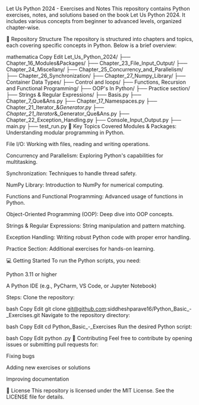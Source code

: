 Let Us Python 2024 - Exercises and Notes
This repository contains Python exercises, notes, and solutions based on the book Let Us Python 2024. It includes various concepts from beginner to advanced levels, organized chapter-wise.

📂 Repository Structure
The repository is structured into chapters and topics, each covering specific concepts in Python. Below is a brief overview:

mathematica
Copy
Edit
Let_Us_Python_2024/
├── Chapter_16_Modules&Packages/
├── Chapter_23_File_Input_Output/
├── Chapter_24_Miscellany/
├── Chapter_25_Concurrency_and_Parallelism/
├── Chapter_26_Synchronization/
├── Chapter_27_Numpy_Library/
├── Container Data Types/
├── Control and loops/
├── Functions, Recursion and Functional Programming/
├── OOP's In Python/
├── Practice section/
├── Strings & Regular Expressions/
├── Basis.py
├── Chapter_7_Que&Ans.py
├── Chapter_17_Namespaces.py
├── Chapter_21_Iterator_&_Generator.py
├── Chapter_21_Iterator_&_Generator_Que&Ans.py
├── Chapter_22_Exception_Handling.py
├── Console_Input_Output.py
├── main.py
├── test_run.py
📝 Key Topics Covered
Modules & Packages: Understanding modular programming in Python.

File I/O: Working with files, reading and writing operations.

Concurrency and Parallelism: Exploring Python's capabilities for multitasking.

Synchronization: Techniques to handle thread safety.

NumPy Library: Introduction to NumPy for numerical computing.

Functions and Functional Programming: Advanced usage of functions in Python.

Object-Oriented Programming (OOP): Deep dive into OOP concepts.

Strings & Regular Expressions: String manipulation and pattern matching.

Exception Handling: Writing robust Python code with proper error handling.

Practice Section: Additional exercises for hands-on learning.

💻 Getting Started
To run the Python scripts, you need:

Python 3.11 or higher

A Python IDE (e.g., PyCharm, VS Code, or Jupyter Notebook)

Steps:
Clone the repository:

bash
Copy
Edit
git clone git@github.com:siddheshparave16/Python_Basic_-_Exercises.git
Navigate to the repository directory:

bash
Copy
Edit
cd Python_Basic_-_Exercises
Run the desired Python script:

bash
Copy
Edit
python <filename>.py
🌟 Contributing
Feel free to contribute by opening issues or submitting pull requests for:

Fixing bugs

Adding new exercises or solutions

Improving documentation

📜 License
This repository is licensed under the MIT License. See the LICENSE file for details.

